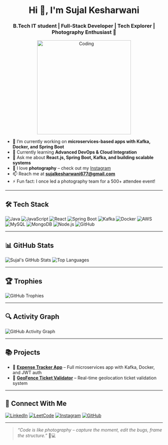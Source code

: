 
<h1 align="center">Hi 👋, I'm Sujal Kesharwani</h1>
<h3 align="center">B.Tech IT student | Full-Stack Developer | Tech Explorer | Photography Enthusiast 📸</h3>

<p align="center">
  <img src="https://media.giphy.com/media/qgQUggAC3Pfv687qPC/giphy.gif" alt="Coding" width="300"/>
</p>

- 🔭 I’m currently working on **microservices-based apps with Kafka, Docker, and Spring Boot**
- 🌱 Currently learning **Advanced DevOps & Cloud Integration**
- 💬 Ask me about **React.js, Spring Boot, Kafka, and building scalable systems**
- 📸 I love **photography** – check out my [Instagram](https://www.instagram.com/sujal_kesharwani30/)
- 📫 Reach me at **sujalkesharwani677@gmail.com**
- ⚡ Fun fact: I once led a photography team for a 500+ attendee event!

---

## 🛠️ Tech Stack

![Java](https://img.shields.io/badge/-Java-007396?style=flat&logo=java)
![JavaScript](https://img.shields.io/badge/-JavaScript-F7DF1E?style=flat&logo=javascript&logoColor=black)
![React](https://img.shields.io/badge/-React-61DAFB?style=flat&logo=react)
![Spring Boot](https://img.shields.io/badge/-SpringBoot-6DB33F?style=flat&logo=spring-boot)
![Kafka](https://img.shields.io/badge/-Kafka-231F20?style=flat&logo=apache-kafka)
![Docker](https://img.shields.io/badge/-Docker-2496ED?style=flat&logo=docker)
![AWS](https://img.shields.io/badge/-AWS-232F3E?style=flat&logo=amazon-aws)
![MySQL](https://img.shields.io/badge/-MySQL-4479A1?style=flat&logo=mysql)
![MongoDB](https://img.shields.io/badge/-MongoDB-47A248?style=flat&logo=mongodb)
![Node.js](https://img.shields.io/badge/-Node.js-339933?style=flat&logo=nodedotjs)
![GitHub](https://img.shields.io/badge/-GitHub-181717?style=flat&logo=github)

---

## 📊 GitHub Stats

![Sujal's GitHub Stats](https://github-readme-stats.vercel.app/api?username=Sujal-k&show_icons=true&theme=radical)
![Top Languages](https://github-readme-stats.vercel.app/api/top-langs/?username=Sujal-k&layout=compact&theme=radical)

---

## 🏆 Trophies

![GitHub Trophies](https://github-profile-trophy.vercel.app/?username=Sujal-k&theme=onedark)

---

## 🔍 Activity Graph

![GitHub Activity Graph](https://github-readme-activity-graph.vercel.app/graph?username=Sujal-k&theme=dracula)

---

## 📚 Projects

- 🚀 **[Expense Tracker App](https://github.com/Sujal-k/ExpenseTrackerApp)** – Full microservices app with Kafka, Docker, and JWT auth
- 📍 **[GeoFence Ticket Validator](https://github.com/Sujal-k/GeoFence-Ticket-Validation-System)** – Real-time geolocation ticket validation system

---

## 🔗 Connect With Me

[![LinkedIn](https://img.shields.io/badge/-LinkedIn-0077B5?style=flat&logo=linkedin)](https://linkedin.com/in/sujalkesharwani)
[![LeetCode](https://img.shields.io/badge/-LeetCode-FFA116?style=flat&logo=leetcode)](https://leetcode.com/Sujal_Sk)
[![Instagram](https://img.shields.io/badge/-Instagram-E4405F?style=flat&logo=instagram)](https://instagram.com/sujal_kesharwani30)
[![GitHub](https://img.shields.io/badge/-GitHub-181717?style=flat&logo=github)](https://github.com/Sujal-k)

---

> _“Code is like photography – capture the moment, edit the bugs, frame the structure.”_ 📸💻
